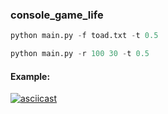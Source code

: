 ### console_game_life

```python
python main.py -f toad.txt -t 0.5
```

```python
python main.py -r 100 30 -t 0.5
```

#### Example:
[![asciicast](https://asciinema.org/a/HWxWRTqefrfYwavng5InbFoFM.svg)](https://asciinema.org/a/HWxWRTqefrfYwavng5InbFoFM)
